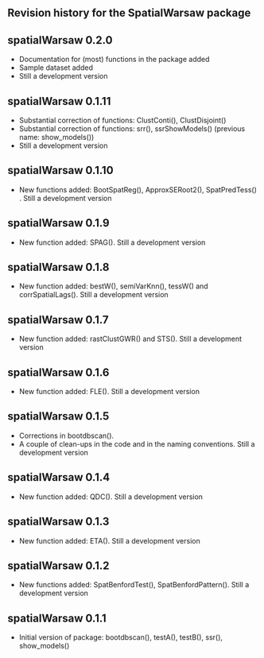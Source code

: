 Revision history for the SpatialWarsaw package
----------------------------------------------

## spatialWarsaw 0.2.0

* Documentation for (most) functions in the package added
* Sample dataset added
* Still a development version

## spatialWarsaw 0.1.11

* Substantial correction of functions: ClustConti(), ClustDisjoint()
* Substantial correction of functions: srr(), ssrShowModels() (previous name: show_models())
* Still a development version

## spatialWarsaw 0.1.10

* New functions added: BootSpatReg(), ApproxSERoot2(), SpatPredTess() . Still a development version

## spatialWarsaw 0.1.9

* New function added: SPAG(). Still a development version

## spatialWarsaw 0.1.8

* New function added: bestW(), semiVarKnn(), tessW() and corrSpatialLags(). Still a development version

## spatialWarsaw 0.1.7

* New function added: rastClustGWR() and STS(). Still a development version

## spatialWarsaw 0.1.6

* New function added: FLE(). Still a development version

## spatialWarsaw 0.1.5

* Corrections in bootdbscan(). 
* A couple of clean-ups in the code and in the naming conventions.  Still a development version

## spatialWarsaw 0.1.4

* New function added: QDC(). Still a development version

## spatialWarsaw 0.1.3

* New function added: ETA(). Still a development version

## spatialWarsaw 0.1.2

* New functions added: SpatBenfordTest(), SpatBenfordPattern(). Still a development version

## spatialWarsaw 0.1.1

* Initial version of package: bootdbscan(), testA(), testB(), ssr(), show_models()
